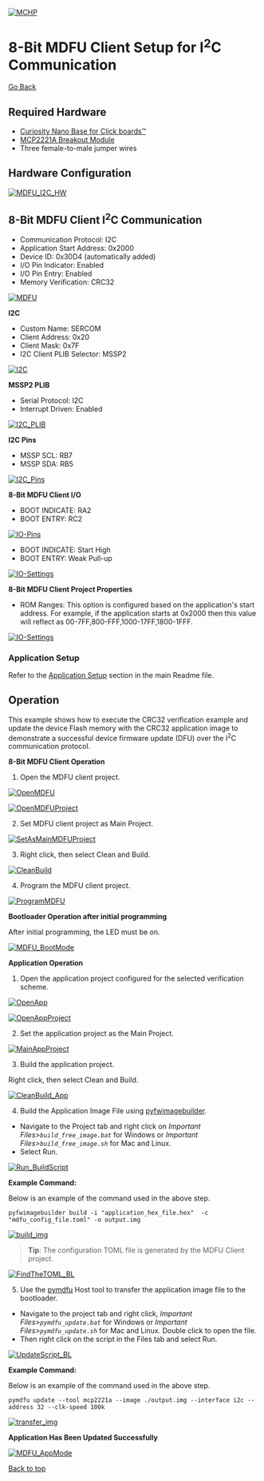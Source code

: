 [![MCHP](../images/microchip.png)](https://www.microchip.com)

# 8-Bit MDFU Client Setup for I<sup>2</sup>C Communication

[Go Back](../README.md)

## Required Hardware
- [Curiosity Nano Base for Click boards™](https://www.microchip.com/en-us/development-tool/AC164162)
- [MCP2221A Breakout Module](https://www.microchip.com/en-us/development-tool/ADM00559)
-  Three female-to-male jumper wires

## Hardware Configuration
[![MDFU_I2C_HW](../images/i2c/HardwareSetup_I2C.png)](../images/i2c/HardwareSetup_I2C.png)

## 8-Bit MDFU Client I<sup>2</sup>C Communication

- Communication Protocol: I2C
- Application Start Address: 0x2000
- Device ID: 0x30D4 (automatically added)
- I/O Pin Indicator: Enabled
- I/O Pin Entry: Enabled
- Memory Verification: CRC32

[![MDFU](../images/i2c/MDFUClientSetup.png)](../images/i2c/MDFUClientSetup.png)

**I2C**
- Custom Name: SERCOM
- Client Address: 0x20
- Client Mask: 0x7F
- I2C Client PLIB Selector: MSSP2

[![I2C](../images/i2c/I2CDriverSetup.png)](../images/i2c/I2CDriverSetup.png)

**MSSP2 PLIB**
- Serial Protocol: I2C
- Interrupt Driven: Enabled

[![I2C_PLIB](../images/i2c/I2CPLIBSetup.png)](../images/i2c/I2CPLIBSetup.png)

**I2C Pins**
- MSSP SCL: RB7
- MSSP SDA: RB5

[![I2C_Pins](../images/i2c/I2CPortsSetup.png)](../images/i2c/I2CPortsSetup.png)

**8-Bit MDFU Client I/O**
- BOOT INDICATE: RA2
- BOOT ENTRY: RC2

[![IO-Pins](../images/i2c/IOPortSetup.png)](../images/i2c/IOPortSetup.png)

- BOOT INDICATE: Start High
- BOOT ENTRY: Weak Pull-up

[![IO-Settings](../images/IOPinsSetup.PNG)](../images/IOPinsSetup.PNG)

**8-Bit MDFU Client Project Properties**
- ROM Ranges: This option is configured based on the application's start address. For example, if the application starts at 0x2000 then this value will reflect as 00-7FF,800-FFF,1000-17FF,1800-1FFF.

[![IO-Settings](../images/i2c/ProjectProperties.png)](../images/i2c/ProjectProperties.png)

### Application Setup
Refer to the [Application Setup](../README.md#application-setup) section in the main Readme file.

## Operation
This example shows how to execute the CRC32 verification example and update the device Flash memory with the CRC32 application image to demonstrate a successful device firmware update (DFU) over the I<sup>2</sup>C communication protocol.

**8-Bit MDFU Client Operation**

1. Open the MDFU client project.

[![OpenMDFU](../images/openBtnMDFU.png)](../images/openBtnMDFU.png)

[![OpenMDFUProject](../images/i2c/openProjectMDFU.png)](../images/i2c/openProjectMDFU.png)

2. Set MDFU client project as Main Project.

[![SetAsMainMDFUProject](../images/setAsMainProject_SPI.PNG)](../images/setAsMainProject_SPI.PNG)

3. Right click, then select Clean and Build.

[![CleanBuild](../images/i2c/CleanAndBuildMDFU.png)](../images/i2c/CleanAndBuildMDFU.png)

4. Program the MDFU client project.

[![ProgramMDFU](../images/i2c/ProgramMDFU.png)](../images/i2c/ProgramMDFU.png)

**Bootloader Operation after initial programming**

After initial programming, the LED must be on.

[![MDFU_BootMode](../images/i2c/PIC16F18446_BootMode.png)](../images/i2c/PIC16F18446_BootMode.png)

**Application Operation**
1. Open the application project configured for the selected verification scheme.

[![OpenApp](../images/openBtnApp_SPI.PNG)](../images/openBtnApp_SPI.PNG)

[![OpenAppProject](../images/i2c/openProjectApp.png)](../images/i2c/openProjectApp.png)

2. Set the application project as the Main Project.

[![MainAppProject](../images/setAppAsMainProject_SPI.PNG)](../images/setAppAsMainProject_SPI.PNG)

3. Build the application project.

Right click, then select Clean and Build.

[![CleanBuild_App](../images/i2c/CleanAndBuildApp.png)](../images/i2c/CleanAndBuildApp.png)

4. Build the Application Image File using [pyfwimagebuilder](https://pypi.org/project/pyfwimagebuilder/).

- Navigate to the Project tab and right click on *Important Files>`build_free_image.bat`* for Windows or *Important Files>`build_free_image.sh`* for Mac and Linux.
- Select Run.

[![Run_BuildScript](../images/RunBuildScript_SPI.PNG)](../images/RunBuildScript_SPI.PNG)

**Example Command:**

Below is an example of the command used in the above step.

`pyfwimagebuilder build -i "application_hex_file.hex"  -c "mdfu_config_file.toml" -o output.img`

[![build_img](../images/i2c/BuildTheImage.png)](../images/i2c/BuildTheImage.png)

> **Tip**: The configuration TOML file is generated by the MDFU Client project.

[![FindTheTOML_BL](../images/ConfigPathExample_SPI.PNG)](../images/ConfigPathExample_SPI.PNG)

5. Use the [pymdfu](https://pypi.org/project/pymdfu/) Host tool to transfer the application image file to the bootloader.

- Navigate to the project tab and right click, *Important Files>`pymdfu_update.bat`* for Windows or *Important Files>`pymdfu_update.sh`* for Mac and Linux. Double click to open the file.
- Then right click on the script in the Files tab and select Run.

[![UpdateScript_BL](../images/runUpdateScript_SPI.PNG)](../images/runUpdateScript_SPI.PNG)

**Example Command:**

Below is an example of the command used in the above step.

`pymdfu update --tool mcp2221a --image ./output.img --interface i2c --address 32 --clk-speed 100k`

[![transfer_img](../images/i2c/SendTheImage.png)](../images/i2c/SendTheImage.png)

**Application Has Been Updated Successfully**

[![MDFU_AppMode](../images/i2c/PIC16F18446_AppMode.gif)](../images/i2c/PIC16F18446_AppMode.gif)

[Back to top](#8-bit-mdfu-client-setup-for-i2c-communication)
